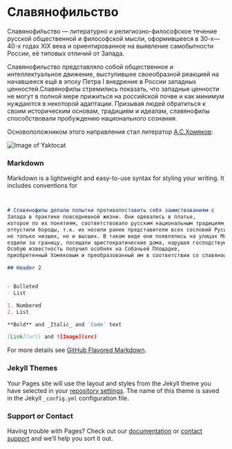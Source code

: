 # Славянофильство

Славянофи́льство — литературно и религиозно-философское течение русской общественной и философской мысли, оформившееся в 30-х—40-х годах XIX века и ориентированное на выявление самобытности России, её типовых отличий от Запада.

Славянофильство представляло собой общественное и интеллектуальное движение, выступившее своеобразной реакцией на начавшееся ещё в эпоху Петра I внедрение в России западных ценностей.Славянофилы стремились показать, что западные ценности не могут в полной мере прижиться на российской почве и как минимум нуждаются в некоторой адаптации. Призывая людей обратиться к своим историческим основам, традициям и идеалам, славянофилы способствовали пробуждению национального сознания.

Основоположником этого направления стал литератор [А.С.Хомяков](https://ru.wikipedia.org/wiki/Хомяков,_Алексей_Степанович):

![Image of Yaktocat](https://upload.wikimedia.org/wikipedia/commons/thumb/8/8e/KhomyakovA_AvtoportretABR.jpg/250px-KhomyakovA_AvtoportretABR.jpg)


### Markdown

Markdown is a lightweight and easy-to-use syntax for styling your writing. It includes conventions for

```markdown


# Славянофилы делали попытки противопоставить себя заимствованиям с 
Запада в практике повседневной жизни. Они одевались в платье, 
которое по их понятиям, соответствовало русским национальным традициям, 
отпустили бороды, т.к. их носили ранее представители всех сословий Руси, 
не только низших, но и высших. В таком виде они появлялись на улицах Москвы, 
ездили за границу, посещали аристократические дома, нарушая господствующий этикет. 
Особую известность получил особняк на Собачьей Площадке, 
приобретенный Хомяковым и преобразованный им в соответствии со славянофильскими вкусами.

## Header 2


- Bulleted
- List

1. Numbered
2. List

**Bold** and _Italic_ and `Code` text

[Link](url) and ![Image](src)
```

For more details see [GitHub Flavored Markdown](https://guides.github.com/features/mastering-markdown/).

### Jekyll Themes

Your Pages site will use the layout and styles from the Jekyll theme you have selected in your [repository settings](https://github.com/Essence027/Essence027.github.io/settings). The name of this theme is saved in the Jekyll `_config.yml` configuration file.

### Support or Contact

Having trouble with Pages? Check out our [documentation](https://docs.github.com/categories/github-pages-basics/) or [contact support](https://github.com/contact) and we’ll help you sort it out.
